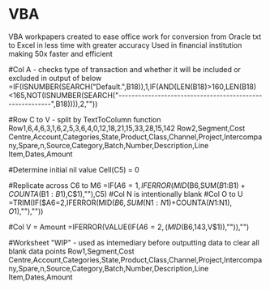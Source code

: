 # VBA
VBA workpapers created to ease office work for conversion from Oracle txt to Excel in less time with greater accuracy
Used in financial institution making 50x faster and efficient

#Col A - checks type of transaction and whether it will be included or excluded in output of below
=IF(ISNUMBER(SEARCH("Default.",B18)),1,IF(AND(LEN(B18)>160,LEN(B18)<165,NOT(ISNUMBER(SEARCH("---------------------------------------------------------",B18)))),2,""))

#Row C to V - split by TextToColumn function
Row1,6,4,6,3,1,6,2,5,3,6,4,0,12,18,21,15,33,28,15,142
Row2,Segment,Cost Centre,Account,Categories,State,Product,Class,Channel,Project,Intercompany,Spare,n,Source,Category,Batch,Number,Description,Line Item,Dates,Amount

#Determine initial nil value
Cell(C5) = 0

#Replicate across C6 to M6
=IF($A6=1,IFERROR(MID($B6,SUM($B$1:B$1)+COUNTA($B$1:B$1),C$1),""),C5)
#Col N is intentionally blank
#Col O to U
=TRIM(IF($A6=2,IFERROR(MID($B6,SUM($N$1:N$1)+COUNTA($N$1:N$1),O$1),""),""))

#Col V = Amount
=IFERROR(VALUE(IF($A6=2,(MID($B6,143,V$1)),"")),"")

#Worksheet "WIP" - used as intemediary before outputting data to clear all blank data points
Row1,Segment,Cost Centre,Account,Categories,State,Product,Class,Channel,Project,Intercompany,Spare,n,Source,Category,Batch,Number,Description,Line Item,Dates,Amount

